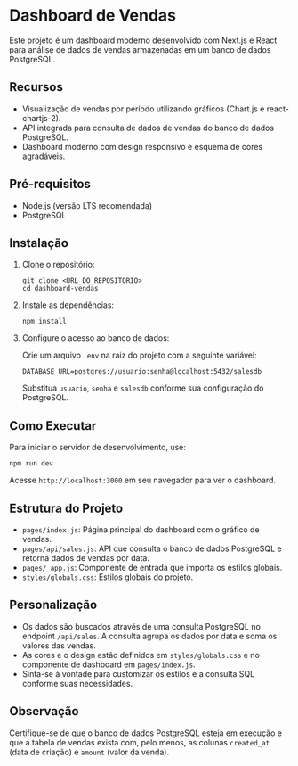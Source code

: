 # Dashboard de Vendas

Este projeto é um dashboard moderno desenvolvido com Next.js e React para análise de dados de vendas armazenadas em um banco de dados PostgreSQL.

## Recursos

- Visualização de vendas por período utilizando gráficos (Chart.js e react-chartjs-2).
- API integrada para consulta de dados de vendas do banco de dados PostgreSQL.
- Dashboard moderno com design responsivo e esquema de cores agradáveis.

## Pré-requisitos

- Node.js (versão LTS recomendada)
- PostgreSQL

## Instalação

1. Clone o repositório:
   ```
   git clone <URL_DO_REPOSITORIO>
   cd dashboard-vendas
   ```

2. Instale as dependências:
   ```
   npm install
   ```

3. Configure o acesso ao banco de dados:
   
   Crie um arquivo `.env` na raiz do projeto com a seguinte variável:
   ```
   DATABASE_URL=postgres://usuario:senha@localhost:5432/salesdb
   ```
   Substitua `usuario`, `senha` e `salesdb` conforme sua configuração do PostgreSQL.

## Como Executar

Para iniciar o servidor de desenvolvimento, use:
```
npm run dev
```

Acesse `http://localhost:3000` em seu navegador para ver o dashboard.

## Estrutura do Projeto

- `pages/index.js`: Página principal do dashboard com o gráfico de vendas.
- `pages/api/sales.js`: API que consulta o banco de dados PostgreSQL e retorna dados de vendas por data.
- `pages/_app.js`: Componente de entrada que importa os estilos globais.
- `styles/globals.css`: Estilos globais do projeto.

## Personalização

- Os dados são buscados através de uma consulta PostgreSQL no endpoint `/api/sales`. A consulta agrupa os dados por data e soma os valores das vendas.
- As cores e o design estão definidos em `styles/globals.css` e no componente de dashboard em `pages/index.js`.
- Sinta-se à vontade para customizar os estilos e a consulta SQL conforme suas necessidades.

## Observação

Certifique-se de que o banco de dados PostgreSQL esteja em execução e que a tabela de vendas exista com, pelo menos, as colunas `created_at` (data de criação) e `amount` (valor da venda).
